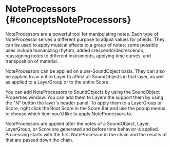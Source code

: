 NoteProcessors {#conceptsNoteProcessors}
==============

NoteProcessors are a powerful tool for manipulating notes. Each type of
NoteProcessor serves a different purpose to adjust values for pfields.
They can be used to apply musical effects to a group of notes; some
possible uses include humanizing rhythm, added crescendo/decrescendo,
reassigning notes to different instruments, applying time curves, and
transposition of material.

NoteProcessors can be applied on a per-SoundObject basis. They can also
be applied to an entire Layer to affect all SoundObjects in that layer,
as well as applied to a LayerGroup or to the entire Score.

You can add NoteProcessors to SoundObjects by using the SoundObject
Properties window. You can add them to Layers the support them by using
the \"N\" button the layer\'s header panel. To apply them to a
LayerGroup or Score, right click the Root Score in the Score Bar and use
the popup menus to choose which item you\'d like to apply NoteProcessors
to.

NoteProcessors are applied after the notes of a SoundObject, Layer,
LayerGroup, or Score are generated and before time behavior is applied.
Processing starts with the first NoteProcessor in the chain and the
results of that are passed down the chain.
